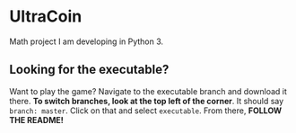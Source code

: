 # UltraCoin
Math project I am developing in Python 3.

## Looking for the executable?
Want to play the game? Navigate to the executable branch and download it there.
**To switch branches, look at the top left of the corner**. It should say `branch: master`. Click on that and select `executable`. From there, **FOLLOW THE README!**
